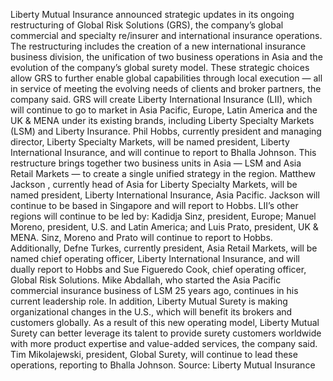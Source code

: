 Liberty Mutual Insurance announced strategic updates in its ongoing restructuring of Global Risk Solutions (GRS), the company’s global commercial and specialty re/insurer and international insurance operations.
The restructuring includes the creation of a new international insurance business division, the unification of two business operations in Asia and the evolution of the company’s global surety model. These strategic choices allow GRS to further enable global capabilities through local execution — all in service of meeting the evolving needs of clients and broker partners, the company said.
GRS will create Liberty International Insurance (LII), which will continue to go to market in Asia Pacific, Europe, Latin America and the UK & MENA under its existing brands, including Liberty Specialty Markets (LSM) and Liberty Insurance.
Phil Hobbs, currently president and managing director, Liberty Specialty Markets, will be named president, Liberty International Insurance, and will continue to report to Bhalla Johnson.
This restructure brings together two business units in Asia — LSM and Asia Retail Markets — to create a single unified strategy in the region.
Matthew Jackson
, currently head of Asia for Liberty Specialty Markets, will be named president, Liberty International Insurance, Asia Pacific. Jackson will continue to be based in Singapore and will report to Hobbs.
LII’s other regions will continue to be led by: Kadidja Sinz, president, Europe; Manuel Moreno, president, U.S. and Latin America; and Luis Prato, president, UK & MENA. Sinz, Moreno and Prato will continue to report to Hobbs.
Additionally, Defne Turkes, currently president, Asia Retail Markets, will be named chief operating officer, Liberty International Insurance, and will dually report to Hobbs and Sue Figueredo Cook, chief operating officer, Global Risk Solutions.
Mike Abdallah, who started the Asia Pacific commercial insurance business of LSM 25 years ago, continues in his current leadership role.
In addition, Liberty Mutual Surety is making organizational changes in the U.S., which will benefit its brokers and customers globally. As a result of this new operating model, Liberty Mutual Surety can better leverage its talent to provide surety customers worldwide with more product expertise and value-added services, the company said.
Tim Mikolajewski, president, Global Surety, will continue to lead these operations, reporting to Bhalla Johnson.
Source: Liberty Mutual Insurance